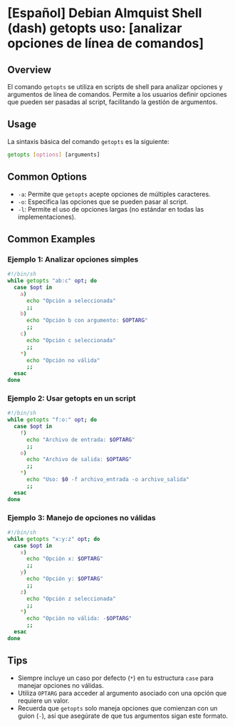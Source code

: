 # [Español] Debian Almquist Shell (dash) getopts uso: [analizar opciones de línea de comandos]

## Overview
El comando `getopts` se utiliza en scripts de shell para analizar opciones y argumentos de línea de comandos. Permite a los usuarios definir opciones que pueden ser pasadas al script, facilitando la gestión de argumentos.

## Usage
La sintaxis básica del comando `getopts` es la siguiente:

```sh
getopts [options] [arguments]
```

## Common Options
- `-a`: Permite que `getopts` acepte opciones de múltiples caracteres.
- `-o`: Especifica las opciones que se pueden pasar al script.
- `-l`: Permite el uso de opciones largas (no estándar en todas las implementaciones).

## Common Examples
### Ejemplo 1: Analizar opciones simples
```sh
#!/bin/sh
while getopts "ab:c" opt; do
  case $opt in
    a)
      echo "Opción a seleccionada"
      ;;
    b)
      echo "Opción b con argumento: $OPTARG"
      ;;
    c)
      echo "Opción c seleccionada"
      ;;
    *)
      echo "Opción no válida"
      ;;
  esac
done
```

### Ejemplo 2: Usar getopts en un script
```sh
#!/bin/sh
while getopts "f:o:" opt; do
  case $opt in
    f)
      echo "Archivo de entrada: $OPTARG"
      ;;
    o)
      echo "Archivo de salida: $OPTARG"
      ;;
    *)
      echo "Uso: $0 -f archivo_entrada -o archivo_salida"
      ;;
  esac
done
```

### Ejemplo 3: Manejo de opciones no válidas
```sh
#!/bin/sh
while getopts "x:y:z" opt; do
  case $opt in
    x)
      echo "Opción x: $OPTARG"
      ;;
    y)
      echo "Opción y: $OPTARG"
      ;;
    z)
      echo "Opción z seleccionada"
      ;;
    *)
      echo "Opción no válida: -$OPTARG"
      ;;
  esac
done
```

## Tips
- Siempre incluye un caso por defecto (`*`) en tu estructura `case` para manejar opciones no válidas.
- Utiliza `OPTARG` para acceder al argumento asociado con una opción que requiere un valor.
- Recuerda que `getopts` solo maneja opciones que comienzan con un guion (`-`), así que asegúrate de que tus argumentos sigan este formato.